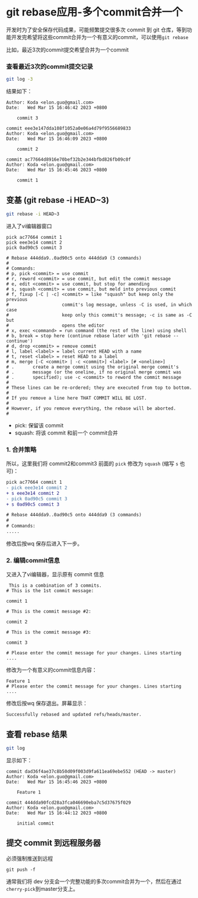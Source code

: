 # git rebase应用-多个commit合并一个

开发时为了安全保存代码成果，可能频繁提交很多次 commit 到 git 仓库，等到功能开发完希望将这些commit合并为一个有意义的commit，可以使用`git rebase`

比如，最近3次的commit提交希望合并为一个commit

### 查看最近3次的commit提交记录

```bash
git log -3
```

结果如下：

```
Author: Koda <elon.guo@gmail.com>
Date:   Wed Mar 15 16:46:42 2023 +0800

    commit 3

commit eee3e147dda108f1052a0e06a4d79f9556689833
Author: Koda <elon.guo@gmail.com>
Date:   Wed Mar 15 16:46:09 2023 +0800

    commit 2

commit ac77664d8916e70bef32b2e344bfbd826fb09c0f
Author: Koda <elon.guo@gmail.com>
Date:   Wed Mar 15 16:45:46 2023 +0800

    commit 1
```

## 变基 (git rebase -i HEAD~3)

```bash
git rebase -i HEAD~3
```

进入了vi编辑器窗口

```
pick ac77664 commit 1
pick eee3e14 commit 2
pick 0ad90c5 commit 3

# Rebase 444dda9..0ad90c5 onto 444dda9 (3 commands)
#
# Commands:
# p, pick <commit> = use commit
# r, reword <commit> = use commit, but edit the commit message
# e, edit <commit> = use commit, but stop for amending
# s, squash <commit> = use commit, but meld into previous commit
# f, fixup [-C | -c] <commit> = like "squash" but keep only the previous
#                    commit's log message, unless -C is used, in which case
#                    keep only this commit's message; -c is same as -C but
#                    opens the editor
# x, exec <command> = run command (the rest of the line) using shell
# b, break = stop here (continue rebase later with 'git rebase --continue')
# d, drop <commit> = remove commit
# l, label <label> = label current HEAD with a name
# t, reset <label> = reset HEAD to a label
# m, merge [-C <commit> | -c <commit>] <label> [# <oneline>]
# .       create a merge commit using the original merge commit's
# .       message (or the oneline, if no original merge commit was
# .       specified); use -c <commit> to reword the commit message
#
# These lines can be re-ordered; they are executed from top to bottom.
#
# If you remove a line here THAT COMMIT WILL BE LOST.
#
# However, if you remove everything, the rebase will be aborted.
#
```

* pick: 保留该 commit
* squash: 将该 commit 和前一个 commit合并

### 1. 合并策略

所以，这里我们将 commit2和commit3 前面的 `pick` 修改为 `squash` (缩写 `s` 也可)：

```diff
pick ac77664 commit 1
- pick eee3e14 commit 2
+ s eee3e14 commit 2
- pick 0ad90c5 commit 3
+ s 0ad90c5 commit 3

# Rebase 444dda9..0ad90c5 onto 444dda9 (3 commands)
#
# Commands:
.....
```

修改后按wq 保存后进入下一步。

### 2. 编辑commit信息

又进入了vi编辑器，显示原有 commit 信息

```
 This is a combination of 3 commits.
# This is the 1st commit message:

commit 1

# This is the commit message #2:

commit 2

# This is the commit message #3:

commit 3

# Please enter the commit message for your changes. Lines starting
....
```

修改为一个有意义的commit信息内容：

```
Feature 1
# Please enter the commit message for your changes. Lines starting
....
```

修改后按wq 保存退出。屏幕显示：

```
Successfully rebased and updated refs/heads/master.
```

## 查看 rebase 结果

```bash
git log	
```

显示如下：

```
commit dad36f4ae37c8b50d09f003d9fa611ea69ebe552 (HEAD -> master)
Author: Koda <elon.guo@gmail.com>
Date:   Wed Mar 15 16:45:46 2023 +0800

    Feature 1

commit 444dda90fcd28a3fca046690eba7c5d37675f029
Author: Koda <elon.guo@gmail.com>
Date:   Wed Mar 15 16:44:12 2023 +0800

    initial commit
```



## 提交 commit 到远程服务器

必须强制推送到远程

```
git push -f
```

通常我们将 dev 分支会一个完整功能的多次commit合并为一个，然后在通过`cherry-pick`到master分支上。